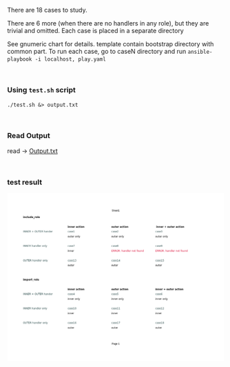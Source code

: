 There are 18 cases to study.

There are 6 more (when there are no handlers in any role), but they are trivial and omitted.
Each case is placed in a separate directory

See gnumeric chart for details. template contain bootstrap directory with common part.
To run each case, go to caseN directory and run `ansible-playbook -i localhost, play.yaml`


<br>

### Using `test.sh` script

```shell
./test.sh &> output.txt
```
<br>

### Read Output

read -> [Output.txt](output.txt)

<br>

### test result

![](cases.png)
